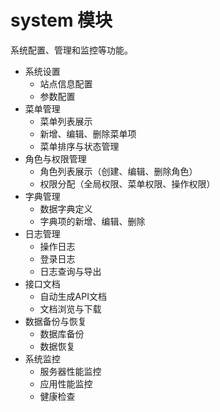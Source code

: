 # system 模块

系统配置、管理和监控等功能。

- 系统设置
    - 站点信息配置
    - 参数配置
- 菜单管理
    - 菜单列表展示
    - 新增、编辑、删除菜单项
    - 菜单排序与状态管理
- 角色与权限管理
    - 角色列表展示（创建、编辑、删除角色）
    - 权限分配（全局权限、菜单权限、操作权限）
- 字典管理
    - 数据字典定义
    - 字典项的新增、编辑、删除
- 日志管理
    - 操作日志
    - 登录日志
    - 日志查询与导出
- 接口文档
    - 自动生成API文档
    - 文档浏览与下载
- 数据备份与恢复
    - 数据库备份
    - 数据恢复
- 系统监控
    - 服务器性能监控
    - 应用性能监控
    - 健康检查